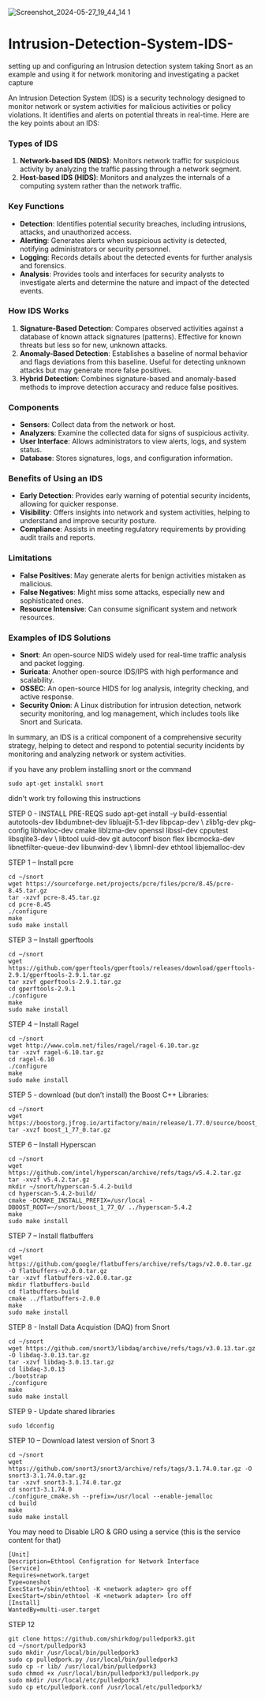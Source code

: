 ![Screenshot_2024-05-27_19_44_14 1](https://github.com/ELPatrinum/Intrusion-Detection-System-IDS-/assets/121964622/6877010a-12e6-4bf2-b7ae-9230c9a36fcf)
# Intrusion-Detection-System-IDS-
setting up and configuring an Intrusion detection system taking Snort as an example and using it for network monitoring and investigating a packet capture

An Intrusion Detection System (IDS) is a security technology designed to monitor network or system activities for malicious activities or policy violations. It identifies and alerts on potential threats in real-time. Here are the key points about an IDS:

### Types of IDS
1. **Network-based IDS (NIDS)**: Monitors network traffic for suspicious activity by analyzing the traffic passing through a network segment.
2. **Host-based IDS (HIDS)**: Monitors and analyzes the internals of a computing system rather than the network traffic.

### Key Functions
- **Detection**: Identifies potential security breaches, including intrusions, attacks, and unauthorized access.
- **Alerting**: Generates alerts when suspicious activity is detected, notifying administrators or security personnel.
- **Logging**: Records details about the detected events for further analysis and forensics.
- **Analysis**: Provides tools and interfaces for security analysts to investigate alerts and determine the nature and impact of the detected events.

### How IDS Works
1. **Signature-Based Detection**: Compares observed activities against a database of known attack signatures (patterns). Effective for known threats but less so for new, unknown attacks.
2. **Anomaly-Based Detection**: Establishes a baseline of normal behavior and flags deviations from this baseline. Useful for detecting unknown attacks but may generate more false positives.
3. **Hybrid Detection**: Combines signature-based and anomaly-based methods to improve detection accuracy and reduce false positives.

### Components
- **Sensors**: Collect data from the network or host.
- **Analyzers**: Examine the collected data for signs of suspicious activity.
- **User Interface**: Allows administrators to view alerts, logs, and system status.
- **Database**: Stores signatures, logs, and configuration information.

### Benefits of Using an IDS
- **Early Detection**: Provides early warning of potential security incidents, allowing for quicker response.
- **Visibility**: Offers insights into network and system activities, helping to understand and improve security posture.
- **Compliance**: Assists in meeting regulatory requirements by providing audit trails and reports.

### Limitations
- **False Positives**: May generate alerts for benign activities mistaken as malicious.
- **False Negatives**: Might miss some attacks, especially new and sophisticated ones.
- **Resource Intensive**: Can consume significant system and network resources.

### Examples of IDS Solutions
- **Snort**: An open-source NIDS widely used for real-time traffic analysis and packet logging.
- **Suricata**: Another open-source IDS/IPS with high performance and scalability.
- **OSSEC**: An open-source HIDS for log analysis, integrity checking, and active response.
- **Security Onion**: A Linux distribution for intrusion detection, network security monitoring, and log management, which includes tools like Snort and Suricata.

In summary, an IDS is a critical component of a comprehensive security strategy, helping to detect and respond to potential security incidents by monitoring and analyzing network or system activities.


if you have any problem installing snort or the command
```
sudo apt-get instalkl snort
```
didn't work try following this instructions 


STEP 0 - INSTALL PRE-REQS
sudo apt-get install -y build-essential autotools-dev libdumbnet-dev libluajit-5.1-dev libpcap-dev \ zlib1g-dev pkg-config libhwloc-dev cmake liblzma-dev openssl libssl-dev cpputest libsqlite3-dev \ libtool uuid-dev git autoconf bison flex libcmocka-dev libnetfilter-queue-dev libunwind-dev \ libmnl-dev ethtool libjemalloc-dev

STEP 1 – Install pcre
```
cd ~/snort 
wget https://sourceforge.net/projects/pcre/files/pcre/8.45/pcre-8.45.tar.gz 
tar -xzvf pcre-8.45.tar.gz 
cd pcre-8.45
./configure 
make 
sudo make install
```

STEP 3 – Install gperftools
```
cd ~/snort 
wget https://github.com/gperftools/gperftools/releases/download/gperftools-2.9.1/gperftools-2.9.1.tar.gz 
tar xzvf gperftools-2.9.1.tar.gz 
cd gperftools-2.9.1 
./configure 
make 
sudo make install
```

STEP 4 – Install Ragel
```
cd ~/snort 
wget http://www.colm.net/files/ragel/ragel-6.10.tar.gz 
tar -xzvf ragel-6.10.tar.gz 
cd ragel-6.10 
./configure 
make 
sudo make install
```

STEP 5 - download (but don’t install) the Boost C++ Libraries:
```
cd ~/snort 
wget https://boostorg.jfrog.io/artifactory/main/release/1.77.0/source/boost_1_77_0.tar.gz 
tar -xvzf boost_1_77_0.tar.gz
```

STEP 6 – Install Hyperscan
```
cd ~/snort 
wget https://github.com/intel/hyperscan/archive/refs/tags/v5.4.2.tar.gz 
tar -xvzf v5.4.2.tar.gz 
mkdir ~/snort/hyperscan-5.4.2-build 
cd hyperscan-5.4.2-build/ 
cmake -DCMAKE_INSTALL_PREFIX=/usr/local -DBOOST_ROOT=~/snort/boost_1_77_0/ ../hyperscan-5.4.2 
make 
sudo make install
```

STEP 7 – Install flatbuffers
```
cd ~/snort 
wget https://github.com/google/flatbuffers/archive/refs/tags/v2.0.0.tar.gz -O flatbuffers-v2.0.0.tar.gz 
tar -xzvf flatbuffers-v2.0.0.tar.gz 
mkdir flatbuffers-build 
cd flatbuffers-build 
cmake ../flatbuffers-2.0.0 
make 
sudo make install
```

STEP 8 - Install Data Acquistion (DAQ) from Snort
```
cd ~/snort 
wget https://github.com/snort3/libdaq/archive/refs/tags/v3.0.13.tar.gz -O libdaq-3.0.13.tar.gz
tar -xzvf libdaq-3.0.13.tar.gz 
cd libdaq-3.0.13 
./bootstrap 
./configure 
make 
sudo make install
```

STEP 9 - Update shared libraries
```
sudo ldconfig
```


STEP 10 – Download latest version of Snort 3
```
cd ~/snort 
wget https://github.com/snort3/snort3/archive/refs/tags/3.1.74.0.tar.gz -O snort3-3.1.74.0.tar.gz 
tar -xzvf snort3-3.1.74.0.tar.gz 
cd snort3-3.1.74.0 
./configure_cmake.sh --prefix=/usr/local --enable-jemalloc 
cd build 
make 
sudo make install
```

You may need to Disable LRO & GRO using a service
(this is the service content for that)

```
[Unit] 
Description=Ethtool Configration for Network Interface 
[Service] 
Requires=network.target 
Type=oneshot 
ExecStart=/sbin/ethtool -K <network adapter> gro off 
ExecStart=/sbin/ethtool -K <network adapter> lro off 
[Install] 
WantedBy=multi-user.target
```

STEP 12

```
git clone https://github.com/shirkdog/pulledpork3.git 
cd ~/snort/pulledpork3 
sudo mkdir /usr/local/bin/pulledpork3 
sudo cp pulledpork.py /usr/local/bin/pulledpork3 
sudo cp -r lib/ /usr/local/bin/pulledpork3 
sudo chmod +x /usr/local/bin/pulledpork3/pulledpork.py 
sudo mkdir /usr/local/etc/pulledpork3 
sudo cp etc/pulledpork.conf /usr/local/etc/pulledpork3/
```
